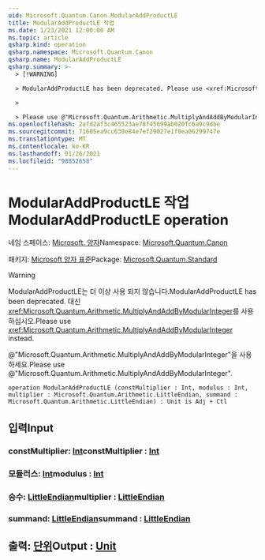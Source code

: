 ```yaml
---
uid: Microsoft.Quantum.Canon.ModularAddProductLE
title: ModularAddProductLE 작업
ms.date: 1/23/2021 12:00:00 AM
ms.topic: article
qsharp.kind: operation
qsharp.namespace: Microsoft.Quantum.Canon
qsharp.name: ModularAddProductLE
qsharp.summary: >-
  > [!WARNING]

  > ModularAddProductLE has been deprecated. Please use <xref:Microsoft.Quantum.Arithmetic.MultiplyAndAddByModularInteger> instead.

  >

  > Please use @"Microsoft.Quantum.Arithmetic.MultiplyAndAddByModularInteger".
ms.openlocfilehash: 2afd2af3c465523ae78f45699ab020fc6a9c9dbe
ms.sourcegitcommit: 71605ea9cc630e84e7ef29027e1f0ea06299747e
ms.translationtype: MT
ms.contentlocale: ko-KR
ms.lasthandoff: 01/26/2021
ms.locfileid: "98852658"
---
```

# <a name="modularaddproductle-operation"></a><span data-ttu-id="347de-102">ModularAddProductLE 작업</span><span class="sxs-lookup"><span data-stu-id="347de-102">ModularAddProductLE operation</span></span>

<span data-ttu-id="347de-103">네임 스페이스: [Microsoft. 양자](xref:Microsoft.Quantum.Canon)</span><span class="sxs-lookup"><span data-stu-id="347de-103">Namespace: [Microsoft.Quantum.Canon](xref:Microsoft.Quantum.Canon)</span></span>

<span data-ttu-id="347de-104">패키지: [Microsoft 양자 표준](https://nuget.org/packages/Microsoft.Quantum.Standard)</span><span class="sxs-lookup"><span data-stu-id="347de-104">Package: [Microsoft.Quantum.Standard](https://nuget.org/packages/Microsoft.Quantum.Standard)</span></span>


> [!WARNING]
> <span data-ttu-id="347de-105">ModularAddProductLE는 더 이상 사용 되지 않습니다.</span><span class="sxs-lookup"><span data-stu-id="347de-105">ModularAddProductLE has been deprecated.</span></span> <span data-ttu-id="347de-106">대신 <xref:Microsoft.Quantum.Arithmetic.MultiplyAndAddByModularInteger>를 사용하십시오.</span><span class="sxs-lookup"><span data-stu-id="347de-106">Please use <xref:Microsoft.Quantum.Arithmetic.MultiplyAndAddByModularInteger> instead.</span></span>
>
> <span data-ttu-id="347de-107">@"Microsoft.Quantum.Arithmetic.MultiplyAndAddByModularInteger"을 사용하세요.</span><span class="sxs-lookup"><span data-stu-id="347de-107">Please use @"Microsoft.Quantum.Arithmetic.MultiplyAndAddByModularInteger".</span></span>



```qsharp
operation ModularAddProductLE (constMultiplier : Int, modulus : Int, multiplier : Microsoft.Quantum.Arithmetic.LittleEndian, summand : Microsoft.Quantum.Arithmetic.LittleEndian) : Unit is Adj + Ctl
```


## <a name="input"></a><span data-ttu-id="347de-108">입력</span><span class="sxs-lookup"><span data-stu-id="347de-108">Input</span></span>

### <a name="constmultiplier--int"></a><span data-ttu-id="347de-109">constMultiplier: [Int](xref:microsoft.quantum.lang-ref.int)</span><span class="sxs-lookup"><span data-stu-id="347de-109">constMultiplier : [Int](xref:microsoft.quantum.lang-ref.int)</span></span>




### <a name="modulus--int"></a><span data-ttu-id="347de-110">모듈러스: [Int](xref:microsoft.quantum.lang-ref.int)</span><span class="sxs-lookup"><span data-stu-id="347de-110">modulus : [Int](xref:microsoft.quantum.lang-ref.int)</span></span>




### <a name="multiplier--littleendian"></a><span data-ttu-id="347de-111">승수: [LittleEndian](xref:Microsoft.Quantum.Arithmetic.LittleEndian)</span><span class="sxs-lookup"><span data-stu-id="347de-111">multiplier : [LittleEndian](xref:Microsoft.Quantum.Arithmetic.LittleEndian)</span></span>




### <a name="summand--littleendian"></a><span data-ttu-id="347de-112">summand: [LittleEndian](xref:Microsoft.Quantum.Arithmetic.LittleEndian)</span><span class="sxs-lookup"><span data-stu-id="347de-112">summand : [LittleEndian](xref:Microsoft.Quantum.Arithmetic.LittleEndian)</span></span>





## <a name="output--unit"></a><span data-ttu-id="347de-113">출력: [단위](xref:microsoft.quantum.lang-ref.unit)</span><span class="sxs-lookup"><span data-stu-id="347de-113">Output : [Unit](xref:microsoft.quantum.lang-ref.unit)</span></span>

